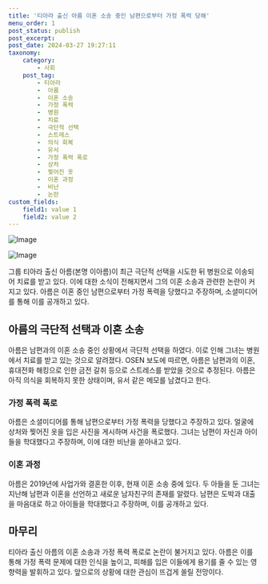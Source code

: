 ```yaml
---
title: '티아라 출신 아름 이혼 소송 중인 남편으로부터 가정 폭력 당해'
menu_order: 1
post_status: publish
post_excerpt: 
post_date: 2024-03-27 19:27:11
taxonomy:
    category:
        - 사회
    post_tag:
        - 티아라
        -  아름
        -  이혼 소송
        -  가정 폭력
        -  병원
        -  치료
        -  극단적 선택
        -  스트레스
        -  의식 회복
        -  유서
        -  가정 폭력 폭로
        -  상처
        -  찢어진 옷
        -  이혼 과정
        -  비난
        -  논란
custom_fields:
    field1: value 1
    field2: value 2
---
```


![Image](https://imgnews.pstatic.net/image/025/2024/03/27/0003350136_001_20240327085403564.jpg?type=w647)

![Image](https://imgnews.pstatic.net/image/025/2024/03/27/0003350136_002_20240327085403589.jpg?type=w647)

그룹 티아라 출신 아름(본명 이아름)이 최근 극단적 선택을 시도한 뒤 병원으로 이송되어 치료를 받고 있다. 이에 대한 소식이 전해지면서 그의 이혼 소송과 관련한 논란이 커지고 있다. 아름은 이혼 중인 남편으로부터 가정 폭력을 당했다고 주장하며, 소셜미디어를 통해 이를 공개하고 있다.
## 아름의 극단적 선택과 이혼 소송
아름은 남편과의 이혼 소송 중인 상황에서 극단적 선택을 하였다. 이로 인해 그녀는 병원에서 치료를 받고 있는 것으로 알려졌다. OSEN 보도에 따르면, 아름은 남편과의 이혼, 휴대전화 해킹으로 인한 금전 갈취 등으로 스트레스를 받았을 것으로 추정된다. 아름은 아직 의식을 회복하지 못한 상태이며, 유서 같은 메모를 남겼다고 한다.
### 가정 폭력 폭로
아름은 소셜미디어를 통해 남편으로부터 가정 폭력을 당했다고 주장하고 있다. 얼굴에 상처와 찢어진 옷을 입은 사진을 게시하며 사건을 폭로했다. 그녀는 남편이 자신과 아이들을 학대했다고 주장하며, 이에 대한 비난을 쏟아내고 있다.
### 이혼 과정
아름은 2019년에 사업가와 결혼한 이후, 현재 이혼 소송 중에 있다. 두 아들을 둔 그녀는 지난해 남편과 이혼을 선언하고 새로운 남자친구의 존재를 알렸다. 남편은 도박과 대출을 마음대로 하고 아이들을 학대했다고 주장하며, 이를 공개하고 있다.
## 마무리
티아라 출신 아름의 이혼 소송과 가정 폭력 폭로로 논란이 불거지고 있다. 아름은 이를 통해 가정 폭력 문제에 대한 인식을 높이고, 피해를 입은 이들에게 용기를 줄 수 있는 영향력을 발휘하고 있다. 앞으로의 상황에 대한 관심이 뜨겁게 쏠릴 전망이다.
